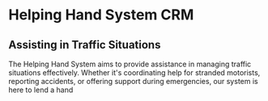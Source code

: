# Helping Hand System CRM
## Assisting in Traffic Situations
The Helping Hand System aims to provide assistance in managing traffic situations effectively. Whether it's coordinating help for stranded motorists, reporting accidents, or offering support during emergencies, our system is here to lend a hand
